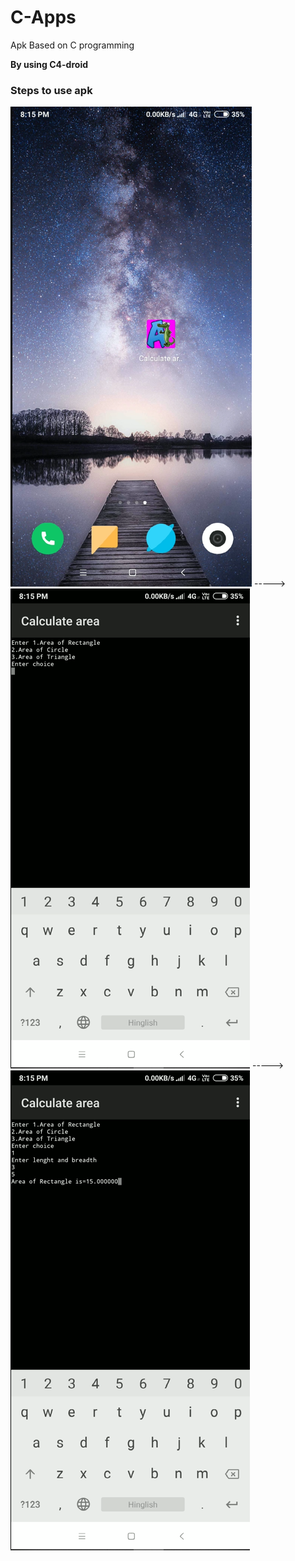 # C-Apps
Apk Based on C programming

**By using C4-droid**<br />
### Steps to use apk <br />
![Step 1](https://github.com/dipak122/C-Apps/blob/master/APK_screenshots/calculate_apk1.png)
-----> 
![Step 2](https://github.com/dipak122/C-Apps/blob/master/APK_screenshots/calculate_apk2.png)
----->
<br />
![Step 3](https://github.com/dipak122/C-Apps/blob/master/APK_screenshots/calculate_apk3.png)
